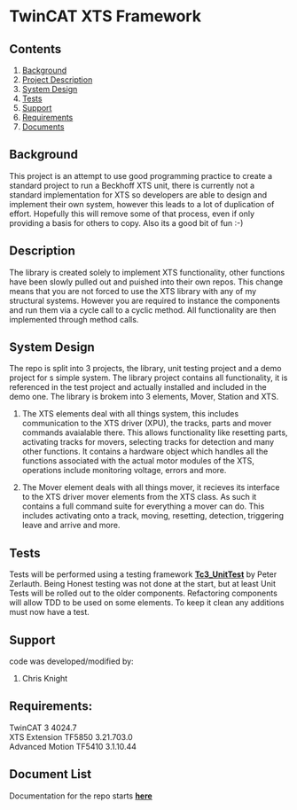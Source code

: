 # TwinCAT XTS Framework

## Contents

1. [Background](#Background})
2. [Project Description](#Description)
3. [System Design](#System-Design)
4. [Tests](#Tests)
5. [Support](#Support)
6. [Requirements](#Requirements)
7. [Documents](#Document-List)

## Background

This project is an attempt to use good programming practice to create a standard project to run a Beckhoff XTS unit, there is currently not a standard implementation for XTS so developers are able to design and implement their own system, however this leads to a lot of duplication of effort. Hopefully this will remove some of that process, even if only providing a basis for others to copy. Also its a good bit of fun :-)

## Description

The library is created solely to implement XTS functionality, other functions have been slowly pulled out and puished into their own repos.
This change means that you are not forced to use the XTS library with any of my structural systems. However you are required to instance the components
and run them via a cycle call to a cyclic method. All functionality are then implemented through method calls.

## System Design

The repo is split into 3 projects, the library, unit testing project and a demo project for s simple system.
The library project contains all functionality, it is referenced in the test project and actually installed and included in the demo one.
The library is brokem into 3 elements, Mover, Station and XTS.

1) The XTS elements deal with all things system, this includes communication to the XTS driver (XPU), the tracks, parts and mover commands avaialable there.
This allows functionality like resetting parts, activating tracks for movers, selecting tracks for detection and many other functions. It contains a hardware object which handles all the functions associated with the actual motor modules of the XTS, operations include monitoring voltage, errors and more.

2) The Mover element deals with all things mover, it recieves its interface to the XTS driver mover elements from the XTS class. As such it contains a full command suite for everything a mover can do. This includes activating onto a track, moving, resetting, detection, triggering leave and arrive and more. 

## Tests

Tests will be performed using a testing framework **[Tc3_UnitTest](https://github.com/PeterZerlauth/Tc3_UnitTest)** by Peter Zerlauth. Being Honest testing was not done at the start, but at least Unit Tests will be rolled out to the older components. Refactoring components will allow TDD to be used on some elements. To keep it clean any additions must now have a test.

## Support

code was developed/modified by:

1. Chris Knight

## Requirements: 

TwinCAT 3 4024.7   
XTS Extension TF5850 3.21.703.0  
Advanced Motion TF5410 3.1.10.44

## Document List

Documentation for the repo starts **[here](./Documentation.md)**









